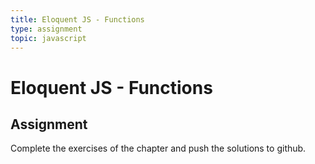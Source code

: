 ```yaml
---
title: Eloquent JS - Functions
type: assignment
topic: javascript
---
```


# Eloquent JS - Functions

## Assignment

Complete the exercises of the chapter and push the solutions to github.
